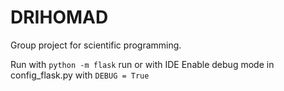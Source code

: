 # DRIHOMAD

Group project for scientific programming.

Run with `python -m flask` run or with IDE
Enable debug mode in config_flask.py with `DEBUG = True`
